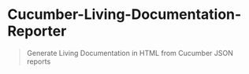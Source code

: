 # Cucumber-Living-Documentation-Reporter

> Generate Living Documentation in HTML from Cucumber JSON reports
